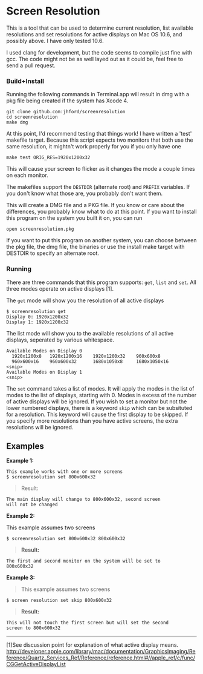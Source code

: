 # Screen Resolution

This is a tool that can be used to determine current resolution,
list available resolutions and set resolutions for active displays
on Mac OS 10.6, and possibly above.  I have only tested 10.6.

I used clang for development, but the code seems to compile
just fine with gcc.  The code might not be as well layed out
as it could be, feel free to send a pull request.

### Build+Install

Running the following commands in Terminal.app will result in 
dmg with a pkg file being created if the system has Xcode 4.
    
    git clone github.com:jhford/screenresolution
    cd screenresolution
    make dmg

At this point, I'd recommend testing that things work!  I have
written a 'test' makefile target.  Because this script expects two
monitors that both use the same resolution, it mightn't work 
properly for you if you only have one

    make test ORIG_RES=1920x1200x32

This will cause your screen to flicker as it changes the mode a
couple times on each monitor.

The makefiles support the `DESTDIR` (alternate root) and `PREFIX` 
variables.  If you don't know what those are, you probably don't
want them.

This will create a DMG file and a PKG file.  If you know or care 
about the differences, you probably know what to do at this point.
If you want to install this program on the system you built it on,
you can run 
    
    open screenresolution.pkg

If you want to put this program on another system, you can choose
between the pkg file, the dmg file, the binaries or use the 
install make target with DESTDIR to specify an alternate root.

### Running

There are three commands that this program supports: `get`, `list` 
and `set`.  All three modes operate on active displays [1].

The `get` mode will show you the resolution of all active displays

    $ screenresolution get
    Display 0: 1920x1200x32
    Display 1: 1920x1200x32
 
 The list mode will show you to the available resolutions of all
 active displays, seperated by various whitespace.

    Available Modes on Display 0
      1920x1200x8   1920x1200x16    1920x1200x32    960x600x8 
      960x600x16    960x600x32      1680x1050x8 	1680x1050x16 
    <snip>
    Available Modes on Display 1
    <snip>

The `set` command takes a list of modes.  It will apply the modes
in the list of modes to the list of displays, starting with 0.
Modes in excess of the number of active displays will be ignored.
If you wish to set a monitor but not the lower numbered displays,
there is a keyword `skip` which can be subsituted for a resolution.
This keyword will cause the first display to be skipped.  If you
specify more resolutions than you have active screens, the extra
resolutions will be ignored.


## Examples

__Example 1:__
>
    This example works with one or more screens
    $ screenresolution set 800x600x32

>Result:
>
    The main display will change to 800x600x32, second screen
    will not be changed

__Example 2:__
>
This example assumes two screens
>
    $ screenresolution set 800x600x32 800x600x32

>__Result:__
>
    The first and second monitor on the system will be set to 
    800x600x32

__Example 3:__

>This example assumes two screens
>
    $ screen resolution set skip 800x600x32

>__Result:__
>
    This will not touch the first screen but will set the second
    screen to 800x600x32

___

[1]See discussion point for explanation of what active display means.
http://developer.apple.com/library/mac/documentation/GraphicsImaging/Reference/Quartz_Services_Ref/Reference/reference.html#//apple_ref/c/func/CGGetActiveDisplayList
